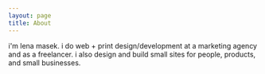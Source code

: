 ```yaml
---
layout: page
title: About
---
```


i'm lena masek. i do web + print design/development at a marketing agency and as a freelancer. i also design and build small sites for people, products, and small businesses.
